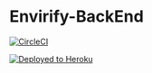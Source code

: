 # Envirify-BackEnd




[![CircleCI](https://circleci.com/gh/3rror418/Envirify-BackEnd.svg?style=svg)](https://app.circleci.com/pipelines/github/3rror418/Envirify-BackEnd)

[![Deployed to Heroku](https://www.herokucdn.com/deploy/button.png)](https://enfiry-back-end.herokuapp.com/)
